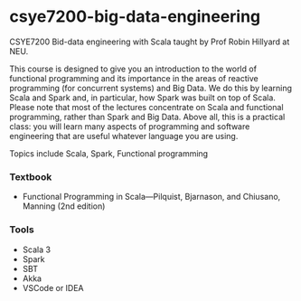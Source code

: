 # csye7200-big-data-engineering
CSYE7200 Bid-data engineering with Scala taught by Prof Robin Hillyard at NEU.

This course is designed to give you an introduction to the world of functional programming and its importance
in the areas of reactive programming (for concurrent systems) and Big Data. We do this by learning Scala and
Spark and, in particular, how Spark was built on top of Scala. Please note that most of the lectures concentrate
on Scala and functional programming, rather than Spark and Big Data. Above all, this is a practical class: you
will learn many aspects of programming and software engineering that are useful whatever language you are
using.

Topics include Scala, Spark, Functional programming

### Textbook ### 
- Functional Programming in Scala—Pilquist, Bjarnason, and Chiusano, Manning (2nd edition)

### Tools ###
- Scala 3
- Spark
- SBT
- Akka
- VSCode or IDEA
